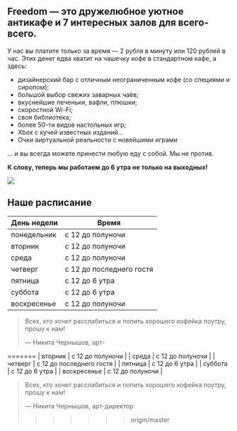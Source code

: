 ## Freedom — это дружелюбное уютное антикафе и 7 интересных залов для всего-всего.

У нас вы платите только за время — 2 рубля в минуту или 120 рублей в час. Этих денег едва хватит на чашечку кофе в стандартном кафе, а здесь:

* дизайнерский бар с отличным неограниченным кофе \(со специями и сиропом\);
* большой выбор свежих заварных чаёв;
* вкуснейшие печеньки, вафли, плюшки;
* скоростной Wi-Fi;
* своя библиотека;
* более 50-ти видов настольных игр;
* Xbox с кучей известных изданий…
* Очки виртуальной реальности с новейшими играми

… и вы всегда можете принести любую еду с собой. Мы не против.

**К слову, теперь мы работаем до 6 утра не только на выходных!**

![](http://placehold.it/950x30)

## Наше расписание

| День недели | Время |
| --- | --- |
| понедельник | с 12 до полуночи |
| вторник | с 12 до полуночи |
| среда | с 12 до полуночи |
| четверг | с 12 до последнего гостя |
| пятница | с 12 до 6 утра |
| суббота | с 12 до 6 утра |
| воскресенье | с 12 до полуночи |

> Всех, кто хочет расслабиться и попить хорошего кофейка поутру, прошу к нам!
> 
> — Никита Чернышов, арт-

=======
| вторник     | с 12 до полуночи |
| среда       | с 12 до полуночи |
| четверг     | с 12 до последнего гостя   |
| пятница     | с 12 до 6 утра   |
| суббота     | с 12 до 6 утра   |
| воскресенье | с 12 до полуночи |

> Всех, кто хочет расслабиться и попить хорошего кофейка поутру, прошу к нам!
>
> — Никита Чернышов, арт-директор
>>>>>>> origin/master

